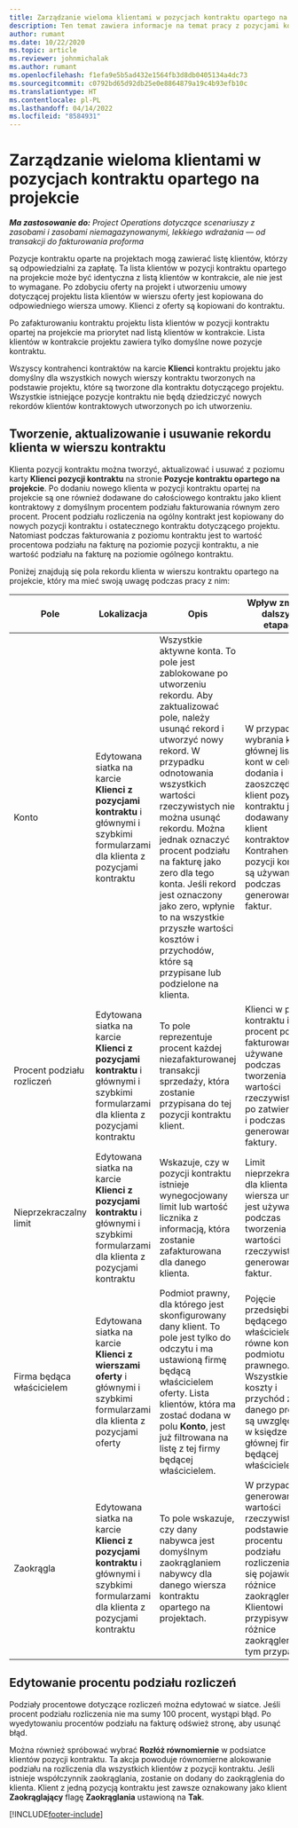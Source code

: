 ```yaml
---
title: Zarządzanie wieloma klientami w pozycjach kontraktu opartego na projekcie
description: Ten temat zawiera informacje na temat pracy z pozycjami kontraktu i kontraktami zawierającymi wielu klientów.
author: rumant
ms.date: 10/22/2020
ms.topic: article
ms.reviewer: johnmichalak
ms.author: rumant
ms.openlocfilehash: f1efa9e5b5ad432e1564fb3d8db0405134a4dc73
ms.sourcegitcommit: c0792bd65d92db25e0e8864879a19c4b93efb10c
ms.translationtype: HT
ms.contentlocale: pl-PL
ms.lasthandoff: 04/14/2022
ms.locfileid: "8584931"
---
```

# <a name="manage-multiple-customers-on-project-based-contract-lines"></a>Zarządzanie wieloma klientami w pozycjach kontraktu opartego na projekcie

_**Ma zastosowanie do:** Project Operations dotyczące scenariuszy z zasobami i zasobami niemagazynowanymi, lekkiego wdrażania — od transakcji do fakturowania proforma_

Pozycje kontraktu oparte na projektach mogą zawierać listę klientów, którzy są odpowiedzialni za zapłatę. Ta lista klientów w pozycji kontraktu opartego na projekcie może być identyczna z listą klientów w kontrakcie, ale nie jest to wymagane. Po zdobyciu oferty na projekt i utworzeniu umowy dotyczącej projektu lista klientów w wierszu oferty jest kopiowana do odpowiedniego wiersza umowy. Klienci z oferty są kopiowani do kontraktu.

Po zafakturowaniu kontraktu projektu lista klientów w pozycji kontraktu opartej na projekcie ma priorytet nad listą klientów w kontrakcie. Lista klientów w kontrakcie projektu zawiera tylko domyślne nowe pozycje kontraktu.

Wszyscy kontrahenci kontraktów na karcie **Klienci** kontraktu projektu jako domyślny dla wszystkich nowych wierszy kontraktu tworzonych na podstawie projektu, które są tworzone dla kontraktu dotyczącego projektu. Wszystkie istniejące pozycje kontraktu nie będą dziedziczyć nowych rekordów klientów kontraktowych utworzonych po ich utworzeniu.

## <a name="create-update-or-delete-a-contract-line-customer-record"></a>Tworzenie, aktualizowanie i usuwanie rekordu klienta w wierszu kontraktu

Klienta pozycji kontraktu można tworzyć, aktualizować i usuwać z poziomu karty **Klienci pozycji kontraktu** na stronie **Pozycje kontraktu opartego na projekcie**. Po dodaniu nowego klienta w pozycji kontraktu opartej na projekcie są one również dodawane do całościowego kontraktu jako klient kontraktowy z domyślnym procentem podziału fakturowania równym zero procent. Procent podziału rozliczenia na ogólny kontrakt jest kopiowany do nowych pozycji kontraktu i ostatecznego kontraktu dotyczącego projektu. Natomiast podczas fakturowania z poziomu kontraktu jest to wartość procentowa podziału na fakturę na poziomie pozycji kontraktu, a nie wartość podziału na fakturę na poziomie ogólnego kontraktu. 

Poniżej znajdują się pola rekordu klienta w wierszu kontraktu opartego na projekcie, który ma mieć swoją uwagę podczas pracy z nim:

| Pole | Lokalizacja | Opis | Wpływ zmian w dalszych etapach |
| --- | --- | --- | --- |
| Konto | Edytowana siatka na karcie **Klienci z pozycjami kontraktu** i głównymi i szybkimi formularzami dla klienta z pozycjami kontraktu | Wszystkie aktywne konta. To pole jest zablokowane po utworzeniu rekordu. Aby zaktualizować pole, należy usunąć rekord i utworzyć nowy rekord. W przypadku odnotowania wszystkich wartości rzeczywistych nie można usunąć rekordu. Można jednak oznaczyć procent podziału na fakturę jako zero dla tego konta. Jeśli rekord jest oznaczony jako zero, wpłynie to na wszystkie przyszłe wartości kosztów i przychodów, które są przypisane lub podzielone na klienta. | W przypadku wybrania konta z głównej listy kont w celu dodania i zaoszczędzenia klient pozycja kontraktu jest dodawany jako klient kontraktowy. Kontrahenci z pozycji kontraktu są używani podczas generowania faktur. |
| Procent podziału rozliczeń | Edytowana siatka na karcie **Klienci z pozycjami kontraktu** i głównymi i szybkimi formularzami dla klienta z pozycjami kontraktu | To pole reprezentuje procent każdej niezafakturowanej transakcji sprzedaży, która zostanie przypisana do tej pozycji kontraktu klient. | Klienci w pozycji kontraktu i procent podziału fakturowania są używane podczas tworzenia wartości rzeczywistych po zatwierdzeniu i podczas generowania faktury. |
| Nieprzekraczalny limit | Edytowana siatka na karcie **Klienci z pozycjami kontraktu** i głównymi i szybkimi formularzami dla klienta z pozycjami kontraktu | Wskazuje, czy w pozycji kontraktu istnieje wynegocjowany limit lub wartość licznika z informacją, która zostanie zafakturowana dla danego klienta. | Limit nieprzekraczania dla klienta wiersza umowy jest używany podczas tworzenia wartości rzeczywistych i generowania faktur. |
| Firma będąca właścicielem | Edytowana siatka na karcie **Klienci z wierszami oferty** i głównymi i szybkimi formularzami dla klienta z pozycjami oferty | Podmiot prawny, dla którego jest skonfigurowany dany klient. To pole jest tylko do odczytu i ma ustawioną firmę będącą właścicielem oferty. Lista klientów, która ma zostać dodana w polu **Konto**, jest już filtrowana na listę z tej firmy będącej właścicielem. | Pojęcie przedsiębiorstwa będącego właścicielem jest równe koncepcji podmiotu prawnego. Wszystkie koszty i przychód z danego projektu są uwzględnione w księdze głównej firmy będącej właścicielem. |
| Zaokrągla | Edytowana siatka na karcie **Klienci z pozycjami kontraktu** i głównymi i szybkimi formularzami dla klienta z pozycjami kontraktu | To pole wskazuje, czy dany nabywca jest domyślnym zaokrąglaniem nabywcy dla danego wiersza kontraktu opartego na projektach. | W przypadku generowania wartości rzeczywistej na podstawie procentu podziału rozliczenia mogą się pojawić różnice zaokrągleń. Klientowi przypisywane są różnice zaokrągleń w tym przypadku. |

## <a name="edit-billing-split-percentages"></a>Edytowanie procentu podziału rozliczeń

Podziały procentowe dotyczące rozliczeń można edytować w siatce. Jeśli procent podziału rozliczenia nie ma sumy 100 procent, wystąpi błąd. Po wyedytowaniu procentów podziału na fakturę odśwież stronę, aby usunąć błąd.

Można również spróbować wybrać **Rozłóż równomiernie** w podsiatce klientów pozycji kontraktu. Ta akcja powoduje równomierne alokowanie podziału na rozliczenia dla wszystkich klientów z pozycji kontraktu. Jeśli istnieje współczynnik zaokrąglania, zostanie on dodany do zaokrąglenia do klienta. Klient z jedną pozycją kontraktu jest zawsze oznakowany jako klient **Zaokrąglający** flagę **Zaokrąglania** ustawioną na **Tak**.


[!INCLUDE[footer-include](../includes/footer-banner.md)]